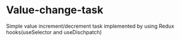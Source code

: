 # Value-change-task
Simple value increment/decrement task implemented by using Redux hooks(useSelector and useDischpatch)
